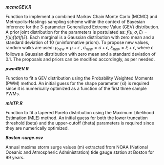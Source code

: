 
***mcmcGEV.R***

Function to implement a combined Markov Chain Monte Carlo (MCMC) and Metropolis-Hastings sampling scheme within the context of Bayesian inference for the 3-parameter Generalized Extreme Value (GEV) distribution. A prior joint distribution for the parameters is postulated as: $f(\mu,\sigma,\xi)=f(\mu)f(\sigma)f(\xi)$. Each marginal is a Gaussian distribution with zero mean and a standard deviation of 10 (uninformative priors). To propose new values, random walks are used: $\mu_{new}=\mu+\epsilon$ , $\sigma_{new}=\sigma+\epsilon$, $\xi_{new}=\xi+\epsilon$, where $\epsilon$ follows a Gaussian distribution with zero mean and a standard deviation of 0.1. The proposals and priors can be modified accordingly, as per needed.

***pwmGEV.R***

Function to fit a GEV distribution using the Probability Weighted Moments (PWM) method. An initial guess for the shape parameter (xi) is required since it is numerically optimized as a function of the first three sample PWMs.


***mleTP.R***

Function to fit a tapered Pareto distribution using the Maximum Likelihood Estimation (MLE) method. An initial guess for both the lower truncation threshold (beta) and the upper-cutoff (theta) parameters is required since they are numerically optimized.

***Boston-surge.csv***

Annual maxima storm surge values (m) extracted from NOAA (National Oceanic and Atmospheric Administration) tide gauge station at Boston for 99 years.

